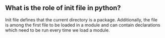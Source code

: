 ## What is the role of init file in python?

Init file defines that the current directory is a package. Additionally,
the file is among the first file to be loaded in a module and can contain 
declarations which need to be run every time we load a module.


